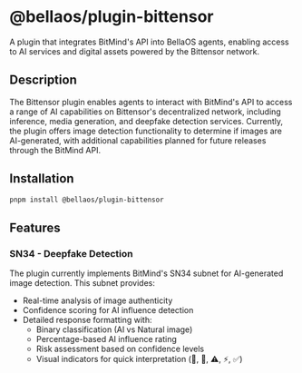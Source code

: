 # @bellaos/plugin-bittensor

A plugin that integrates BitMind's API into BellaOS agents, enabling access to AI services and digital assets powered by the Bittensor network.

## Description
The Bittensor plugin enables agents to interact with BitMind's API to access a range of AI capabilities on Bittensor's decentralized network, including inference, media generation, and deepfake detection services. Currently, the plugin offers image detection functionality to determine if images are AI-generated, with additional capabilities planned for future releases through the BitMind API.

## Installation

```bash
pnpm install @bellaos/plugin-bittensor
```

## Features

### SN34 - Deepfake Detection
The plugin currently implements BitMind's SN34 subnet for AI-generated image detection. This subnet provides:
- Real-time analysis of image authenticity
- Confidence scoring for AI influence detection
- Detailed response formatting with:
  - Binary classification (AI vs Natural image)
  - Percentage-based AI influence rating
  - Risk assessment based on confidence levels
  - Visual indicators for quick interpretation (🤖, 📸, ⚠️, ⚡, ✅)